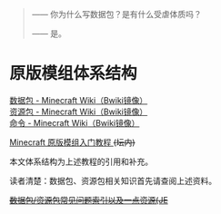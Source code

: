 > —— 你为什么写数据包？是有什么受虐体质吗？
> 
> —— 是。


# 原版模组体系结构

[数据包 - Minecraft Wiki](https://zh.minecraft.wiki/w/%E6%95%B0%E6%8D%AE%E5%8C%85)[（Bwiki镜像）](https://wiki.biligame.com/mc/数据包)  
[资源包 - Minecraft Wiki](https://zh.minecraft.wiki/w/%E8%B5%84%E6%BA%90%E5%8C%85)[（Bwiki镜像）](https://wiki.biligame.com/mc/资源包)  
[命令 - Minecraft Wiki](https://zh.minecraft.wiki/w/%E5%91%BD%E4%BB%A4)[（Bwiki镜像）](https://wiki.biligame.com/mc/命令)

[Minecraft 原版模组入门教程 ](https://zhangshenxing.github.io/VanillaModTutorial/) ~~(坛内)~~

本文体系结构为上述教程的引用和补充。

读者清楚：数据包、资源包相关知识首先请查阅上述资料。



[~~数据包/资源包常见问题索引以及一点资源(JE~~](/save/1233623.html)
